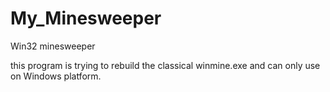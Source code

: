 # My_Minesweeper
Win32 minesweeper

this program is trying to rebuild the classical winmine.exe and can only use on Windows platform.
